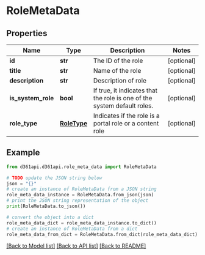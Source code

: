 # RoleMetaData


## Properties

Name | Type | Description | Notes
------------ | ------------- | ------------- | -------------
**id** | **str** | The ID of the role | [optional] 
**title** | **str** | Name of the role | [optional] 
**description** | **str** | Description of role | [optional] 
**is_system_role** | **bool** | If true, it indicates that the role is one of the system default roles. | [optional] 
**role_type** | [**RoleType**](RoleType.md) | Indicates if the role is a portal role or a content role | [optional] 

## Example

```python
from d361api.d361api.role_meta_data import RoleMetaData

# TODO update the JSON string below
json = "{}"
# create an instance of RoleMetaData from a JSON string
role_meta_data_instance = RoleMetaData.from_json(json)
# print the JSON string representation of the object
print(RoleMetaData.to_json())

# convert the object into a dict
role_meta_data_dict = role_meta_data_instance.to_dict()
# create an instance of RoleMetaData from a dict
role_meta_data_from_dict = RoleMetaData.from_dict(role_meta_data_dict)
```
[[Back to Model list]](../README.md#documentation-for-models) [[Back to API list]](../README.md#documentation-for-api-endpoints) [[Back to README]](../README.md)


